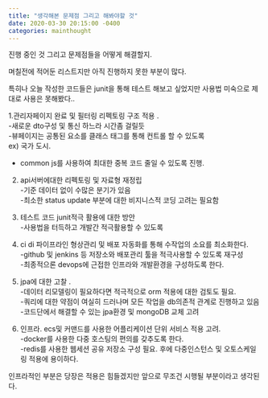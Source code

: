 ```yaml
---
title: "생각해본 문제점 그리고 해봐야할 것"
date: 2020-03-30 20:15:00 -0400
categories: mainthought
---
```



진행 중인 것 그리고 문제점들을 어떻게 해결할지.

며칠전에 적어둔 리스트지만 아직 진행하지 못한 부분이 많다.

특히나 오늘 작성한 코드들은 junit을 통해 테스트 해보고 싶었지만 사용법 미숙으로 제대로 사용은 못해봤다..

1.관리자페이지 완료 및 필터링 리펙토링 구조 적용 .<br>
-새로운 dto구성 및 통신 하느라 시간좀 걸릴듯 <br>
-뷰페이지는 공통된 요소를 클래스 태그를 통해 컨트롤 할 수 있도록 <br>
	ex) 국가 도시.<br>
- common js를 사용하여 최대한 중복 코드 줄일 수 있도록 진행.<br>



2. api서버에대한 리펙토링 및 자료형 재정립  <br>
-기준 데이터 없이 수많은 분기가 있음  <br>
-최소한 status update 부분에 대한 비지니스적 코딩 고려는 필요함<br>


3. 테스트 코드 junit적극 활용에 대한 방안<br>
-사용법을 터득하고 개발간 적극활용할 수 있도록<br>



4. ci di 파이프라인 형상관리 및 배포 자동화를 통해 수작업의 소요를 최소화한다. <br>
-github 및 jenkins 등 저장소와 배포관리 툴을 적극사용할 수 있도록 재구성<br>
-최종적으론 devops에 근접한 인프라와 개발환경을 구성하도록 한다.<br>


5. jpa에 대한 고찰 . <br>
-데이터 리모델링이 필요하다면 적극적으로 orm 적용에 대한 검토도 필요. <br>
-쿼리에 대한 약점이 여실히 드러나며 모든 작업을 db의존적 관계로 진행하고 있음<br>
-코드단에서 해결할 수 있는 jpa환경  및 mongoDB 교체 고려<br>


6. 인프라. ecs및 커맨드를 사용한 어플리케이션 단위 서비스 적용 고려.<br>
-docker를 사용한 다중 호스팅의 편의를 갖추도록 한다.<br>
-redis를 사용한 웹세션 공유 저장소 구성 필요. 후에 다중인스턴스 및 오토스케일링 적용에 용이하다.


인프라적인 부분은 당장은 적용은 힘들겠지만 앞으로 무조건 시행될 부분이라고 생각된다.
